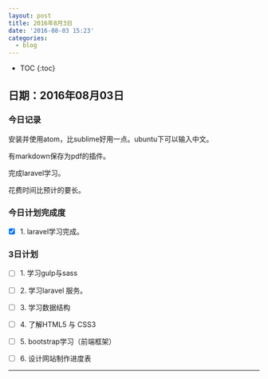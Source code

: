 ```yaml
---
layout: post
title: 2016年8月3日
date: '2016-08-03 15:23'
categories:
  - blog
---
```


- TOC {:toc}

## 日期：2016年08月03日

### 今日记录

安装并使用atom，比sublime好用一点。ubuntu下可以输入中文。

有markdown保存为pdf的插件。

完成laravel学习。

花费时间比预计的要长。

### 今日计划完成度

- [X] 1\. laravel学习完成。

### 3日计划

- [ ] 1\. 学习gulp与sass

- [ ] 2\. 学习laravel 服务。

- [ ] 3\. 学习数据结构

- [ ] 4\. 了解HTML5 与 CSS3

- [ ] 5\. bootstrap学习（前端框架）

- [ ] 6\. 设计网站制作进度表

--------------------------------------------------------------------------------
